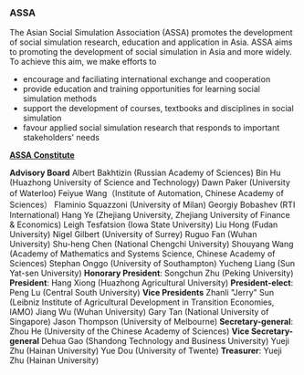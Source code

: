 ### ASSA

The Asian Social Simulation Association (ASSA) promotes the development of social simulation research, education and application in Asia.
ASSA aims to promoting the development of social simulation in Asia and more widely. To achieve this aim, we make efforts to

- encourage and faciliating international exchange and cooperation
- provide education and training opportunities for learning social simulation methods
- support the development of courses, textbooks and disciplines in social simulation
- favour applied social simulation research that responds to important stakeholders' needs

[**ASSA Constitute**](/ASSA/constitute)

**Advisory Board**
Albert Bakhtizin (Russian Academy of Sciences)
Bin Hu (Huazhong University of Science and Technology)
Dawn Paker (University of Waterloo)
Feiyue Wang（Institute of Automation, Chinese Academy of Sciences）
Flaminio Squazzoni (University of Milan)
Georgiy Bobashev (RTI International)
Hang Ye (Zhejiang University, Zhejiang University of Finance & Economics)
Leigh Tesfatsion (Iowa State University)
Liu Hong (Fudan University)
Nigel Gilbert (University of Surrey)
Ruguo Fan (Wuhan University)
Shu-heng Chen (National Chengchi University)
Shouyang Wang (Academy of Mathematics and Systems Science, Chinese Academy of Sciences)
Stephan Onggo (University of Southampton)
Yucheng Liang (Sun Yat-sen University)
**Honorary President**: Songchun Zhu (Peking University)
**President**: Hang Xiong (Huazhong Agricultural University)
**President-elect**: Peng Lu (Central South University)
**Vice Presidents**
Zhanli "Jerry" Sun (Leibniz Institute of Agricultural Development in Transition Economies, IAMO)
Jiang Wu (Wuhan University)
Gary Tan (National University of Singapore)
Jason Thompson (University of Melbourne)
**Secretary-general**: Zhou He (University of the Chinese Academy of Sciences)
**Vice Secretary-general**
Dehua Gao (Shandong Technology and Business University)
Yueji Zhu (Hainan University)
Yue Dou (University of Twente)
**Treasurer**: Yueji Zhu (Hainan University)

